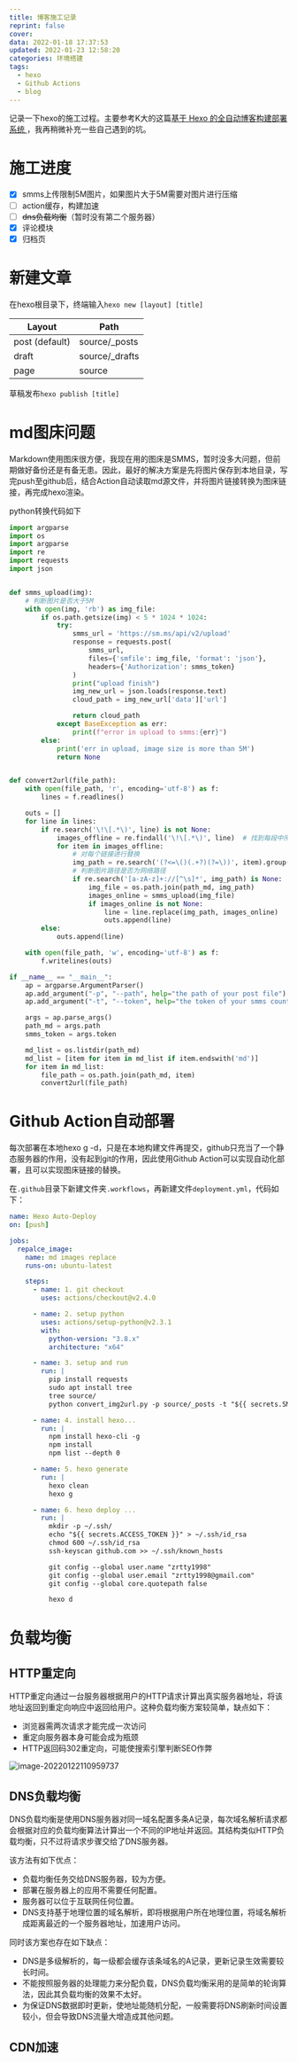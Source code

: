 ```yaml
---
title: 博客施工记录
reprint: false
cover:
data: 2022-01-18 17:37:53
updated: 2022-01-23 12:58:20
categories: 环境搭建
tags:
  - hexo
  - Github Actions
  - blog
---
```


记录一下hexo的施工过程。主要参考K大的这篇[基于 Hexo 的全自动博客构建部署系统 ](https://kchen.cc/2016/11/12/hexo-instructions/#什么是-Hexo)，我再稍微补充一些自己遇到的坑。

# 施工进度

- [x] smms上传限制5M图片，如果图片大于5M需要对图片进行压缩
- [ ] action缓存，构建加速
- [ ] ~~dns负载均衡~~（暂时没有第二个服务器）
- [x] 评论模块
- [x] 归档页

# 新建文章

在hexo根目录下，终端输入`hexo new [layout] [title]`

| Layout         | Path           |
| -------------- | -------------- |
| post (default) | source/_posts  |
| draft          | source/_drafts |
| page           | source         |

草稿发布`hexo publish [title]`

# md图床问题

Markdown使用图床很方便，我现在用的图床是SMMS，暂时没多大问题，但前期做好备份还是有备无患。因此，最好的解决方案是先将图片保存到本地目录，写完push至github后，结合Action自动读取md源文件，并将图片链接转换为图床链接，再完成hexo渲染。

python转换代码如下

```python
import argparse
import os
import argparse
import re
import requests
import json


def smms_upload(img):
    # 判断图片是否大于5M
    with open(img, 'rb') as img_file:
        if os.path.getsize(img) < 5 * 1024 * 1024:
            try:
                smms_url = 'https://sm.ms/api/v2/upload'
                response = requests.post(
                    smms_url,
                    files={'smfile': img_file, 'format': 'json'},
                    headers={'Authorization': smms_token}
                )
                print("upload finish")
                img_new_url = json.loads(response.text)
                cloud_path = img_new_url['data']['url']

                return cloud_path
            except BaseException as err:
                print(f"error in upload to smms:{err}")
        else:
            print('err in upload, image size is more than 5M')
            return None


def convert2url(file_path):
    with open(file_path, 'r', encoding='utf-8') as f:
        lines = f.readlines()

    outs = []
    for line in lines:
        if re.search('\!\[.*\)', line) is not None:
            images_offline = re.findall('\!\[.*\)', line)  # 找到每段中所有的图片本地链接
            for item in images_offline:
                # 对每个链接进行替换
                img_path = re.search('(?<=\()(.+?)(?=\))', item).group()
                # 判断图片路径是否为网络路径
                if re.search('[a-zA-z]+://[^\s]*', img_path) is None:
                    img_file = os.path.join(path_md, img_path)
                    images_online = smms_upload(img_file)
                    if images_online is not None:
                        line = line.replace(img_path, images_online)
                        outs.append(line)
        else:
            outs.append(line)

    with open(file_path, 'w', encoding='utf-8') as f:
        f.writelines(outs)

if __name__ == "__main__":
    ap = argparse.ArgumentParser()
    ap.add_argument("-p", "--path", help="the path of your post file")
    ap.add_argument("-t", "--token", help="the token of your smms count")

    args = ap.parse_args()
    path_md = args.path
    smms_token = args.token

    md_list = os.listdir(path_md)
    md_list = [item for item in md_list if item.endswith('md')]
    for item in md_list:
        file_path = os.path.join(path_md, item)
        convert2url(file_path)

```



# Github Action自动部署

每次部署在本地hexo g -d，只是在本地构建文件再提交，github只充当了一个静态服务器的作用，没有起到git的作用，因此使用Github Action可以实现自动化部署，且可以实现图床链接的替换。

在`.github`目录下新建文件夹`.workflows`，再新建文件`deployment.yml`，代码如下：

```yaml
name: Hexo Auto-Deploy
on: [push]

jobs:
  repalce_image:
    name: md images replace
    runs-on: ubuntu-latest

    steps:
      - name: 1. git checkout
        uses: actions/checkout@v2.4.0

      - name: 2. setup python
        uses: actions/setup-python@v2.3.1
        with:
          python-version: "3.8.x"
          architecture: "x64"

      - name: 3. setup and run
        run: |
          pip install requests
          sudo apt install tree
          tree source/
          python convert_img2url.py -p source/_posts -t "${{ secrets.SMMS_TOKEN }}"

      - name: 4. install hexo...
        run: |
          npm install hexo-cli -g
          npm install
          npm list --depth 0

      - name: 5. hexo generate
        run: |
          hexo clean
          hexo g

      - name: 6. hexo deploy ...
        run: |
          mkdir -p ~/.ssh/
          echo "${{ secrets.ACCESS_TOKEN }}" > ~/.ssh/id_rsa
          chmod 600 ~/.ssh/id_rsa
          ssh-keyscan github.com >> ~/.ssh/known_hosts

          git config --global user.name "zrtty1998"
          git config --global user.email "zrtty1998@gmail.com"
          git config --global core.quotepath false

          hexo d


```

# 负载均衡

## HTTP重定向

HTTP重定向通过一台服务器根据用户的HTTP请求计算出真实服务器地址，将该地址返回到重定向响应中返回给用户。这种负载均衡方案较简单，缺点如下：

- 浏览器需两次请求才能完成一次访问
- 重定向服务器本身可能会成为瓶颈
- HTTP返回码302重定向，可能使搜索引擎判断SEO作弊

![image-20220122110959737](博客施工记录/image-20220122110959737.png)

## DNS负载均衡

DNS负载均衡是使用DNS服务器对同一域名配置多条A记录，每次域名解析请求都会根据对应的负载均衡算法计算出一个不同的IP地址并返回。其结构类似HTTP负载均衡，只不过将请求步骤交给了DNS服务器。

该方法有如下优点：

- 负载均衡任务交给DNS服务器，较为方便。
- 部署在服务器上的应用不需要任何配置。
- 服务器可以位于互联网任何位置。
- DNS支持基于地理位置的域名解析，即将根据用户所在地理位置，将域名解析成距离最近的一个服务器地址，加速用户访问。

同时该方案也存在如下缺点：

- DNS是多级解析的，每一级都会缓存该条域名的A记录，更新记录生效需要较长时间。
- 不能按照服务器的处理能力来分配负载，DNS负载均衡采用的是简单的轮询算法，因此其负载均衡的效果不太好。
- 为保证DNS数据即时更新，使地址能随机分配，一般需要将DNS刷新时间设置较小，但会导致DNS流量大增造成其他问题。

## CDN加速

